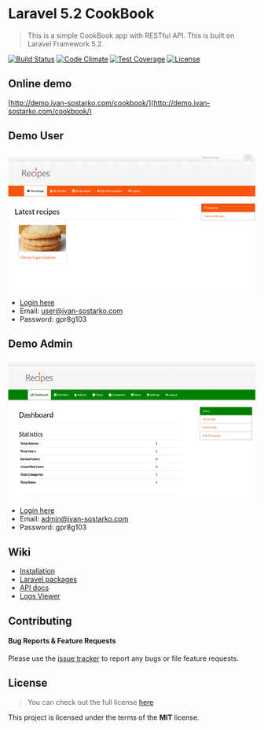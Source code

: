 # Laravel 5.2 CookBook
> This is a simple CookBook app with RESTful API.
> This is built on Laravel Framework 5.2.

[![Build Status](https://travis-ci.org/IvanSostarko/laravel-5-2-cook-book.svg?branch=master)](https://travis-ci.org/IvanSostarko/laravel-5-2-cook-book)
[![Code Climate](https://codeclimate.com/github/IvanSostarko/laravel-5-2-cook-book/badges/gpa.svg)](https://codeclimate.com/github/IvanSostarko/laravel-5-2-cook-book)
[![Test Coverage](https://codeclimate.com/github/IvanSostarko/laravel-5-2-cook-book/badges/coverage.svg)](https://codeclimate.com/github/IvanSostarko/laravel-5-2-cook-book/coverage)
[![License](https://poser.pugx.org/laravel/framework/license.svg)](https://packagist.org/packages/laravel/framework)

## Online demo
[http://demo.ivan-sostarko.com/cookbook/](http://demo.ivan-sostarko.com/cookbook/)

## Demo User
![](https://raw.githubusercontent.com/IvanSostarko/laravel-5-2-cook-book/master/public/images/screen1.jpg)
* [Login here](http://demo.ivan-sostarko.com/cookbook/login)
* Email: user@ivan-sostarko.com
* Password: gpr8g103

## Demo Admin 
![](https://raw.githubusercontent.com/IvanSostarko/laravel-5-2-cook-book/master/public/images/screen2.jpg)
* [Login here](http://demo.ivan-sostarko.com/cookbook/login)
* Email: admin@ivan-sostarko.com
* Password: gpr8g103

## Wiki
* [Installation](https://github.com/IvanSostarko/laravel-5-2-cook-book/wiki/Installation)
* [Laravel packages](https://github.com/IvanSostarko/laravel-5-2-cook-book/wiki/Laravel-Packages)
* [API docs](https://github.com/IvanSostarko/laravel-5-2-cook-book/wiki/API-docs)
* [Logs Viewer](https://github.com/IvanSostarko/laravel-5-2-cook-book/wiki/Logs-Viewer)

## Contributing
#### Bug Reports & Feature Requests

Please use the [issue tracker](https://github.com/IvanSostarko/laravel-5-2-cook-book/issues) to report any bugs or file feature requests.


## License
>You can check out the full license [here](https://github.com/IvanSostarko/laravel-5-2-cook-book/blob/master/LICENSE)

This project is licensed under the terms of the **MIT** license.